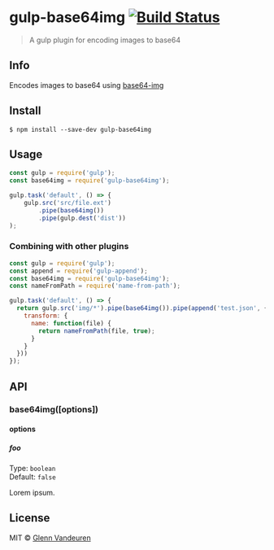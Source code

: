 # gulp-base64img [![Build Status](https://travis-ci.org/vandeurenglenn/gulp-base64img.svg?branch=master)](https://travis-ci.org/vandeurenglenn/gulp-base64img)

> A gulp plugin for encoding images to base64

## Info

Encodes images to base64 using [base64-img](https://github.com/douzi8/base64-img)

## Install

```
$ npm install --save-dev gulp-base64img
```


## Usage

```js
const gulp = require('gulp');
const base64img = require('gulp-base64img');

gulp.task('default', () => {
	gulp.src('src/file.ext')
		.pipe(base64img())
		.pipe(gulp.dest('dist'))
);
```

### Combining with other plugins
```js
const gulp = require('gulp');
const append = require('gulp-append');
const base64img = require('gulp-base64img');
const nameFromPath = require('name-from-path');

gulp.task('default', () => {
  return gulp.src('img/*').pipe(base64img()).pipe(append('test.json', {
    transform: {
      name: function(file) {
        return nameFromPath(file, true);
      }
    }
  }))
});
```


## API

### base64img([options])

#### options

##### foo

Type: `boolean`<br>
Default: `false`

Lorem ipsum.

## License

MIT © [Glenn Vandeuren](https://github.com/vandeurenglenn)
